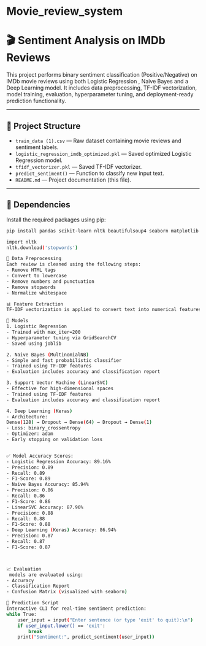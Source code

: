 # Movie_review_system

# 🎬 Sentiment Analysis on IMDb Reviews

This project performs binary sentiment classification (Positive/Negative) on IMDb movie reviews using both Logistic Regression , Naive Bayes and a Deep Learning model. It includes data preprocessing, TF-IDF vectorization, model training, evaluation, hyperparameter tuning, and deployment-ready prediction functionality.

---

## 📁 Project Structure

- `train_data (1).csv` — Raw dataset containing movie reviews and sentiment labels.
- `logistic_regression_imdb_optimized.pkl` — Saved optimized Logistic Regression model.
- `tfidf_vectorizer.pkl` — Saved TF-IDF vectorizer.
- `predict_sentiment()` — Function to classify new input text.
- `README.md` — Project documentation (this file).

---

## 🧪 Dependencies

Install the required packages using pip:

```bash
pip install pandas scikit-learn nltk beautifulsoup4 seaborn matplotlib tensorflow joblib

import nltk
nltk.download('stopwords')

🧼 Data Preprocessing
Each review is cleaned using the following steps:
- Remove HTML tags
- Convert to lowercase
- Remove numbers and punctuation
- Remove stopwords
- Normalize whitespace

📊 Feature Extraction
TF-IDF vectorization is applied to convert text into numerical features:

🤖 Models
1. Logistic Regression
- Trained with max_iter=200
- Hyperparameter tuning via GridSearchCV
- Saved using joblib

2. Naive Bayes (MultinomialNB)
- Simple and fast probabilistic classifier
- Trained using TF-IDF features
- Evaluation includes accuracy and classification report

3. Support Vector Machine (LinearSVC)
- Effective for high-dimensional spaces
- Trained using TF-IDF features
- Evaluation includes accuracy and classification report

4. Deep Learning (Keras)
- Architecture:
Dense(128) → Dropout → Dense(64) → Dropout → Dense(1)
- Loss: binary_crossentropy
- Optimizer: adam
- Early stopping on validation loss


✅ Model Accuracy Scores:
- Logistic Regression Accuracy: 89.16%
- Precision: 0.89
- Recall: 0.89
- F1-Score: 0.89
- Naive Bayes Accuracy: 85.94%
- Precision: 0.86
- Recall: 0.86
- F1-Score: 0.86
- LinearSVC Accuracy: 87.96%
- Precision: 0.88
- Recall: 0.88
- F1-Score: 0.88
- Deep Learning (Keras) Accuracy: 86.94%
- Precision: 0.87
- Recall: 0.87
- F1-Score: 0.87



📈 Evaluation
 models are evaluated using:
- Accuracy
- Classification Report
- Confusion Matrix (visualized with seaborn)

🔮 Prediction Script
Interactive CLI for real-time sentiment prediction:
while True:
    user_input = input("Enter sentence (or type 'exit' to quit):\n")
    if user_input.lower() == 'exit':
        break
    print("Sentiment:", predict_sentiment(user_input))










